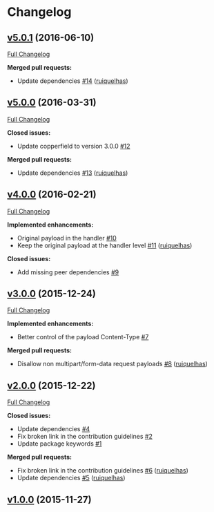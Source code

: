 # Changelog

## [v5.0.1](https://github.com/ruiquelhas/blaine/tree/v5.0.1) (2016-06-10)
[Full Changelog](https://github.com/ruiquelhas/blaine/compare/v5.0.0...v5.0.1)

**Merged pull requests:**

- Update dependencies [\#14](https://github.com/ruiquelhas/blaine/pull/14) ([ruiquelhas](https://github.com/ruiquelhas))

## [v5.0.0](https://github.com/ruiquelhas/blaine/tree/v5.0.0) (2016-03-31)
[Full Changelog](https://github.com/ruiquelhas/blaine/compare/v4.0.0...v5.0.0)

**Closed issues:**

- Update copperfield to version 3.0.0 [\#12](https://github.com/ruiquelhas/blaine/issues/12)

**Merged pull requests:**

- Update dependencies [\#13](https://github.com/ruiquelhas/blaine/pull/13) ([ruiquelhas](https://github.com/ruiquelhas))

## [v4.0.0](https://github.com/ruiquelhas/blaine/tree/v4.0.0) (2016-02-21)
[Full Changelog](https://github.com/ruiquelhas/blaine/compare/v3.0.0...v4.0.0)

**Implemented enhancements:**

- Original payload in the handler [\#10](https://github.com/ruiquelhas/blaine/issues/10)
- Keep the original payload at the handler level [\#11](https://github.com/ruiquelhas/blaine/pull/11) ([ruiquelhas](https://github.com/ruiquelhas))

**Closed issues:**

- Add missing peer dependencies [\#9](https://github.com/ruiquelhas/blaine/issues/9)

## [v3.0.0](https://github.com/ruiquelhas/blaine/tree/v3.0.0) (2015-12-24)
[Full Changelog](https://github.com/ruiquelhas/blaine/compare/v2.0.0...v3.0.0)

**Implemented enhancements:**

- Better control of the payload Content-Type [\#7](https://github.com/ruiquelhas/blaine/issues/7)

**Merged pull requests:**

- Disallow non multipart/form-data request payloads [\#8](https://github.com/ruiquelhas/blaine/pull/8) ([ruiquelhas](https://github.com/ruiquelhas))

## [v2.0.0](https://github.com/ruiquelhas/blaine/tree/v2.0.0) (2015-12-22)
[Full Changelog](https://github.com/ruiquelhas/blaine/compare/v1.0.0...v2.0.0)

**Closed issues:**

- Update dependencies [\#4](https://github.com/ruiquelhas/blaine/issues/4)
- Fix broken link in the contribution guidelines [\#2](https://github.com/ruiquelhas/blaine/issues/2)
- Update package keywords [\#1](https://github.com/ruiquelhas/blaine/issues/1)

**Merged pull requests:**

- Fix broken link in the contribution guidelines [\#6](https://github.com/ruiquelhas/blaine/pull/6) ([ruiquelhas](https://github.com/ruiquelhas))
- Update dependencies [\#5](https://github.com/ruiquelhas/blaine/pull/5) ([ruiquelhas](https://github.com/ruiquelhas))

## [v1.0.0](https://github.com/ruiquelhas/blaine/tree/v1.0.0) (2015-11-27)
